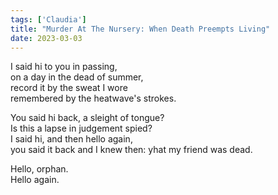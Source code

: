 ```yaml
---  
tags: ['Claudia']
title: "Murder At The Nursery: When Death Preempts Living"
date: 2023-03-03
---
```


I said hi to you in passing,  
on a day in the dead of summer,  
record it by the sweat I wore  
remembered by the heatwave's strokes.

You said hi back, a sleight of tongue?  
Is this a lapse in judgement spied?  
I said hi, and then hello again,  
you said it back and I knew then:
yhat my friend was dead.

Hello, orphan.  
Hello again.
